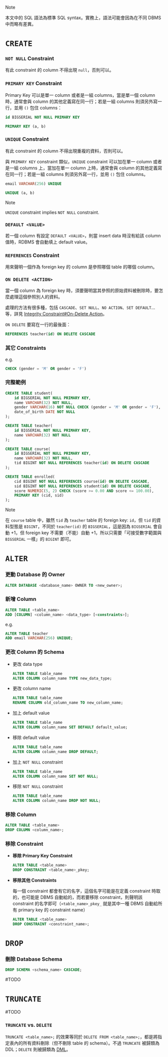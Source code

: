 >[!Note]
>本文中的 SQL 語法為標準 SQL syntax。實務上，語法可能會因為在不同 DBMS 中而略有差異。

# `CREATE`

### `NOT NULL` Constraint

有此 constraint 的 column 不得出現 `null`，否則可以。

### `PRIMARY KEY` Constraint

Primary Key 可以是單一 column 或者是一組 columns，當是單一個 column 時，通常會與 column 的其他定義寫在同一行；若是一組 columns 則須另外寫一行，並用 `()` 包住 columns：

```SQL
id BIGSERIAL NOT NULL PRIMARY KEY

PRIMARY KEY (a, b)
```

### `UNIQUE` Constraint

有此 constraint 的 column 不得出現重複的資料，否則可以。

與 `PRIMARY KEY` constraint 類似，`UNIQUE` constraint 可以加在單一 column 或者是一組 columns 上，當加在單一 column 上時，通常會與 column 的其他定義寫在同一行；若是一組 columns 則須另外寫一行，並用 `()` 包住 columns。

```SQL
email VARCHAR(256) UNIQUE

UNIQUE (a, b)
```

>[!Note]
>`UNIQUE` constraint implies `NOT NULL` constraint.

### `DEFAULT <VALUE>`

若一個 column 有設定 `DEFAULT <VALUE>`，則當 insert data 時沒有給該 column 值時，RDBMS 會自動填上 default value。

### `REFERENCES` Constraint

用來聲明一個作為 foreign key 的 column 是參照哪個 table 的哪個 column。

### `ON DELETE <ACTION>`

當一個 column 為 foreign key 時，須要聲明當其參照的原始資料被刪除時，要怎麼處理這個參照別人的資料。

處理的方法有很多種，包括 `CASCADE`、`SET NULL`、`NO ACTION`、`SET DEFAULT`… 等，詳見 [Integrity Constraint#On-Delete Action](</Database/Integrity Constraint.md#On-Delete Action>)。

`ON DELETE` 要寫在一行的最後面：

```SQL
REFERENCES teacher(id) ON DELETE CASCADE
```

### 其它 Constraints

e.g.

```SQL
CHECK (gender = 'M' OR gender = 'F')
```

### 完整範例

```SQL
CREATE TABLE student(
    id BIGSERIAL NOT NULL PRIMARY KEY,
    name VARCHAR(32) NOT NULL,
    gender VARCHAR(16) NOT NULL CHECK (gender = 'M' OR gender = 'F'),
    date_of_birth DATE NOT NULL
);

CREATE TABLE teacher(
    id BIGSERIAL NOT NULL PRIMARY KEY,
    name VARCHAR(32) NOT NULL
);

CREATE TABLE course(
    id BIGSERIAL NOT NULL PRIMARY KEY,
    name VARCHAR(32) NOT NULL,
    tid BIGINT NOT NULL REFERENCES teacher(id) ON DELETE CASCADE
);

CREATE TABLE enrolled(
    cid BIGINT NOT NULL REFERENCES course(id) ON DELETE CASCADE,
    sid BIGINT NOT NULL REFERENCES student(id) ON DELETE CASCADE,
    score NUMERIC(5, 2) CHECK (score >= 0.00 AND score <= 100.00),
    PRIMARY KEY (cid, sid)
);
```

> [!Note]
>在 `course` table 中，雖然 `tid` 為 `teacher` table 的 foreign key: `id`，但 `tid` 的資料型態是 `BIGINT`，不同於 `teacher(id)` 的 `BIGSERIAL`，這是因為 `BIGSERIAL` 會自動 +1，但 foreign key 不需要（不能）自動 +1，所以只需要「可接受數字範圍與 `BIGSERIAL` 一樣」的 `BIGINT` 即可。

# `ALTER`

### 更動 Database 的 Owner

```SQL
ALTER DATABASE <database_name> OWNER TO <new_owner>;
```

### 新增 Column

```SQL
ALTER TABLE <table_name>
ADD [COLUMN] <column_name> <data_type> [<constraints>];
```

e.g.

```SQL
ALTER TABLE teacher
ADD email VARCHAR(256) UNIQUE;
```

### 更改 Column 的 Schema

- 更改 data type

    ```SQL
    ALTER TABLE table_name
    ALTER COLUMN column_name TYPE new_data_type;
    ```

- 更改 column name

    ```SQL
    ALTER TABLE table_name
    RENAME COLUMN old_column_name TO new_column_name;
    ```

- 加上 default value

    ```SQL
    ALTER TABLE table_name
    ALTER COLUMN column_name SET DEFAULT default_value;
    ```

- 移除 default value

    ```SQL
    ALTER TABLE table_name
    ALTER COLUMN column_name DROP DEFAULT;
    ```

- 加上 `NOT NULL` constraint

    ```SQL
    ALTER TABLE table_name
    ALTER COLUMN column_name SET NOT NULL;
    ```

 - 移除 `NOT NULL` constraint

    ```SQL
    ALTER TABLE table_name
    ALTER COLUMN column_name DROP NOT NULL;
    ```

### 移除 Column

```SQL
ALTER TABLE <table_name>
DROP COLUMN <column_name>;
```

### 移除 Constraint

- **移除 Primary Key Constraint**

    ```SQL
    ALTER TABLE <table_name>
    DROP CONSTRAINT <table_name>_pkey;
    ```

- **移除其他 Constraints**

    每一個 constraint 都會有它的名字，這個名字可能是在定義 constraint 時取的，也可能是 DBMS 自動給的，而若要移除 constraint，則聲明該 constraint 的名字即可（`<table_name>_pkey_` 就是其中一種 DBMS 自動給所有 primary key 的 constraint name）

    ```SQL
    ALTER TABLE <table_name>
    DROP CONSTRAINT <constraint_name>;
    ```

# `DROP`

### 刪除 Database Schema

```SQL
DROP SCHEMA <schema_name> CASCADE;
```

#TODO

# `TRUNCATE`

#TODO

### `TRUNCATE` vs. `DELETE`

`TRUNCATE <table_name>;` 的效果等同於 `DELETE FROM <table_name>;`，都是將指定表內的所有資料刪除（但不刪除 table 的 schema）。不過 `TRUNCATE` 被歸類為 DDL；`DELETE` 則被歸類為 [DML](</Database/SQL/0 - Introduction.md#DML>)。
